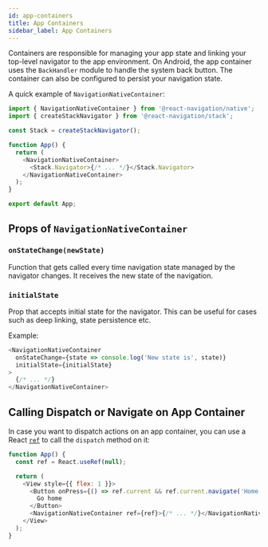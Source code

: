```yaml
---
id: app-containers
title: App Containers
sidebar_label: App Containers
---
```


Containers are responsible for managing your app state and linking your top-level navigator to the app environment. On Android, the app container uses the `BackHandler` module to handle the system back button. The container can also be configured to persist your navigation state.

A quick example of `NavigationNativeContainer`:

```js
import { NavigationNativeContainer } from '@react-navigation/native';
import { createStackNavigator } from '@react-navigation/stack';

const Stack = createStackNavigator();

function App() {
  return (
    <NavigationNativeContainer>
      <Stack.Navigator>{/* ... */}</Stack.Navigator>
    </NavigationNativeContainer>
  );
}

export default App;
```

## Props of `NavigationNativeContainer`

### `onStateChange(newState)`

Function that gets called every time navigation state managed by the navigator changes. It receives the new state of the navigation.

### `initialState`

Prop that accepts initial state for the navigator. This can be useful for cases such as deep linking, state persistence etc.

Example:

```js
<NavigationNativeContainer
  onStateChange={state => console.log('New state is', state)}
  initialState={initialState}
>
  {/* ... */}
</NavigationNativeContainer>
```

## Calling Dispatch or Navigate on App Container

In case you want to dispatch actions on an app container, you can use a React [`ref`](https://reactjs.org/docs/refs-and-the-dom.html#creating-refs) to call the `dispatch` method on it:

```js
function App() {
  const ref = React.useRef(null);

  return (
    <View style={{ flex: 1 }}>
      <Button onPress={() => ref.current && ref.current.navigate('Home')}>
        Go home
      </Button>
      <NavigationNativeContainer ref={ref}>{/* ... */}</NavigationNativeContainer>
    </View>
  );
}
```
